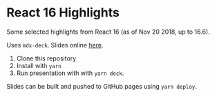 # React 16 Highlights

Some selected highlights from React 16 (as of Nov 20 2018, up to 16.6).

Uses `mdx-deck`. Slides online [here](https://brendanfdmoore.github.io/react-16-highlights).

1. Clone this repository
2. Install with `yarn` 
3. Run presentation with with `yarn deck`.

Slides can be built and pushed to GitHub pages using `yarn deploy`.
